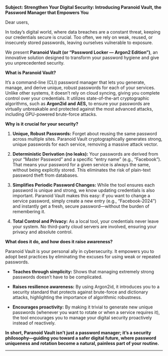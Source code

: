 **Subject: Strengthen Your Digital Security: Introducing Paranoid Vault, the Password Manager that Empowers You**

Dear users,

In today’s digital world, where data breaches are a constant threat, keeping our credentials secure is crucial. Too often, we rely on weak, reused, or insecurely stored passwords, leaving ourselves vulnerable to exposure.

We present **Paranoid Vault (or “Password Locker — Argon2 Edition”)**, an innovative solution designed to transform your password hygiene and give you unprecedented security.

**What is Paranoid Vault?**

It’s a command-line (CLI) password manager that lets you generate, manage, and derive unique, robust passwords for each of your services. Unlike other systems, it doesn’t rely on cloud syncing, giving you complete control over your credentials. It utilizes state-of-the-art cryptographic algorithms, such as **Argon2id** **and** **AES,** to ensure your passwords are virtually unbreakable and protected against the most advanced attacks, including GPU-powered brute-force attacks.

**Why is it crucial for your security?**

1. **Unique, Robust Passwords:** Forget about reusing the same password across multiple sites. Paranoid Vault cryptographically generates strong, unique passwords for each service, removing a massive attack vector.

2. **Deterministic Derivation (no leaks):** Your passwords are derived from your “Master Password” and a specific “entry name” (e.g., “Facebook”). That means your password for a given service is always the same, without being explicitly stored. This eliminates the risk of plain-text password theft from databases.

3. **Simplifies Periodic Password Changes:** While the tool ensures each password is unique and strong, we know updating credentials is also important. Paranoid Vault makes this easy: if you want to change a service password, simply create a new entry (e.g., “Facebook-2024”) and instantly get a fresh, secure password—without the burden of remembering it.

4. **Total Control and Privacy:** As a local tool, your credentials never leave your system. No third-party cloud servers are involved, ensuring your privacy and absolute control.

**What does it do, and how does it raise awareness?**

Paranoid Vault is your personal ally in cybersecurity. It empowers you to adopt best practices by eliminating the excuses for using weak or repeated passwords.

* **Teaches through simplicity:** Shows that managing extremely strong passwords doesn’t have to be complicated.

* **Raises resilience awareness:** By using Argon2id, it introduces you to a security standard that protects against brute-force and dictionary attacks, highlighting the importance of algorithmic robustness.

* **Encourages proactivity:** By making it trivial to generate new unique passwords (whenever you want to rotate or when a service requires it), the tool encourages you to manage your digital security proactively instead of reactively.

**In short, Paranoid Vault isn’t just a password manager; it’s a security philosophy—guiding you toward a safer digital future, where password uniqueness and rotation become a natural, painless part of your routine.**

---

